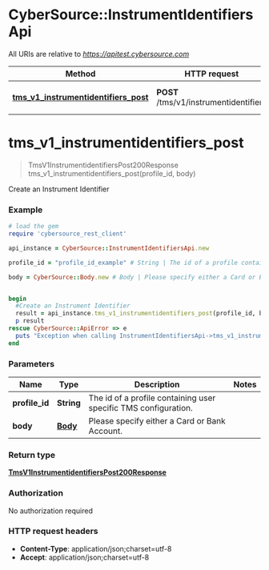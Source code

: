 # CyberSource::InstrumentIdentifiersApi

All URIs are relative to *https://apitest.cybersource.com*

Method | HTTP request | Description
------------- | ------------- | -------------
[**tms_v1_instrumentidentifiers_post**](InstrumentIdentifiersApi.md#tms_v1_instrumentidentifiers_post) | **POST** /tms/v1/instrumentidentifiers | Create an Instrument Identifier


# **tms_v1_instrumentidentifiers_post**
> TmsV1InstrumentidentifiersPost200Response tms_v1_instrumentidentifiers_post(profile_id, body)

Create an Instrument Identifier

### Example
```ruby
# load the gem
require 'cybersource_rest_client'

api_instance = CyberSource::InstrumentIdentifiersApi.new

profile_id = "profile_id_example" # String | The id of a profile containing user specific TMS configuration.

body = CyberSource::Body.new # Body | Please specify either a Card or Bank Account.


begin
  #Create an Instrument Identifier
  result = api_instance.tms_v1_instrumentidentifiers_post(profile_id, body)
  p result
rescue CyberSource::ApiError => e
  puts "Exception when calling InstrumentIdentifiersApi->tms_v1_instrumentidentifiers_post: #{e}"
end
```

### Parameters

Name | Type | Description  | Notes
------------- | ------------- | ------------- | -------------
 **profile_id** | **String**| The id of a profile containing user specific TMS configuration. | 
 **body** | [**Body**](Body.md)| Please specify either a Card or Bank Account. | 

### Return type

[**TmsV1InstrumentidentifiersPost200Response**](TmsV1InstrumentidentifiersPost200Response.md)

### Authorization

No authorization required

### HTTP request headers

 - **Content-Type**: application/json;charset=utf-8
 - **Accept**: application/json;charset=utf-8




